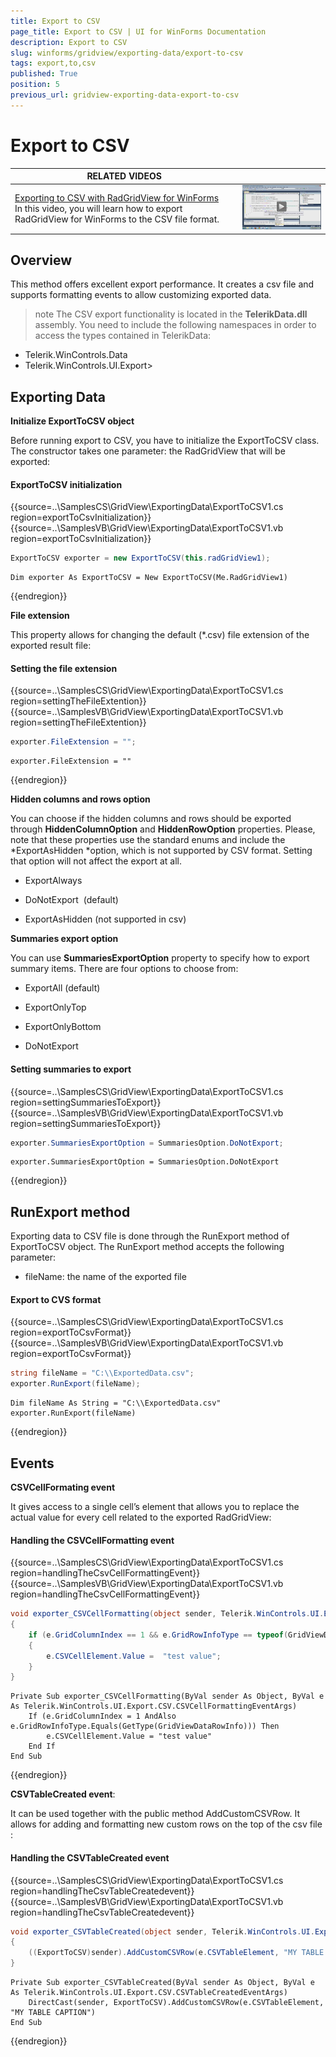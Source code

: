 ```yaml
---
title: Export to CSV
page_title: Export to CSV | UI for WinForms Documentation
description: Export to CSV
slug: winforms/gridview/exporting-data/export-to-csv
tags: export,to,csv
published: True
position: 5
previous_url: gridview-exporting-data-export-to-csv
---
```


# Export to CSV




| RELATED VIDEOS |  |
| ------ | ------ |
|[Exporting to CSV with RadGridView for WinForms](http://tv.telerik.com/watch/winforms/exporting-to-csv-with-radgridview-for-winforms)<br>In this video, you will learn how to export RadGridView for WinForms to the CSV file format.|![exporting-to-csv-with-radgridview-for-winforms 001](images/exporting-to-csv-with-radgridview-for-winforms001.png)|

## Overview

This method offers excellent export performance. It creates a csv file and supports formatting events to allow customizing exported data.

>note The CSV export functionality is located in the __TelerikData.dll__ assembly. You need to include the following namespaces in order to access the types contained in TelerikData:
* Telerik.WinControls.Data
* Telerik.WinControls.UI.Export>
>

## Exporting Data

__Initialize ExportToCSV object__

Before running export to CSV, you have to initialize the ExportToCSV class. The constructor takes one parameter: the RadGridView that will be exported:

####  ExportToCSV initialization

{{source=..\SamplesCS\GridView\ExportingData\ExportToCSV1.cs region=exportToCsvInitialization}} 
{{source=..\SamplesVB\GridView\ExportingData\ExportToCSV1.vb region=exportToCsvInitialization}} 

````C#
ExportToCSV exporter = new ExportToCSV(this.radGridView1);

````
````VB.NET
Dim exporter As ExportToCSV = New ExportToCSV(Me.RadGridView1)

````

{{endregion}} 

__File extension__

This property allows for changing the default (*.csv) file extension of the exported result file:

####  Setting the file extension

{{source=..\SamplesCS\GridView\ExportingData\ExportToCSV1.cs region=settingTheFileExtention}} 
{{source=..\SamplesVB\GridView\ExportingData\ExportToCSV1.vb region=settingTheFileExtention}} 

````C#
exporter.FileExtension = "";

````
````VB.NET
exporter.FileExtension = ""

````

{{endregion}} 

__Hidden columns and rows option__

You can choose if the hidden columns and rows should be exported through __HiddenColumnOption__ and __HiddenRowOption__ properties. Please, note that these properties use the standard enums and include the *ExportAsHidden *option, which is not supported by CSV format. Setting that option will not affect the export at all.

* ExportAlways

* DoNotExport  (default)

* ExportAsHidden (not supported in csv)

__Summaries export option__

You can use __SummariesExportOption__ property to specify how to export summary items. There are four options to choose from:

* ExportAll (default)

* ExportOnlyTop

* ExportOnlyBottom

* DoNotExport

####  Setting summaries to export

{{source=..\SamplesCS\GridView\ExportingData\ExportToCSV1.cs region=settingSummariesToExport}} 
{{source=..\SamplesVB\GridView\ExportingData\ExportToCSV1.vb region=settingSummariesToExport}} 

````C#
exporter.SummariesExportOption = SummariesOption.DoNotExport;

````
````VB.NET
exporter.SummariesExportOption = SummariesOption.DoNotExport

````

{{endregion}} 

## RunExport method

Exporting data to CSV file is done through the RunExport method of ExportToCSV object. The RunExport method accepts the following parameter:

* fileName: the name of the exported file

####  Export to CVS format

{{source=..\SamplesCS\GridView\ExportingData\ExportToCSV1.cs region=exportToCsvFormat}} 
{{source=..\SamplesVB\GridView\ExportingData\ExportToCSV1.vb region=exportToCsvFormat}} 

````C#
string fileName = "C:\\ExportedData.csv";
exporter.RunExport(fileName);

````
````VB.NET
Dim fileName As String = "C:\\ExportedData.csv"
exporter.RunExport(fileName)

````

{{endregion}} 




## Events

__CSVCellFormating event__

It gives access to a single cell’s element that allows you to replace the actual value for every cell related to the exported RadGridView:

#### Handling the CSVCellFormatting event

{{source=..\SamplesCS\GridView\ExportingData\ExportToCSV1.cs region=handlingTheCsvCellFormattingEvent}} 
{{source=..\SamplesVB\GridView\ExportingData\ExportToCSV1.vb region=handlingTheCsvCellFormattingEvent}} 

````C#
void exporter_CSVCellFormatting(object sender, Telerik.WinControls.UI.Export.CSV.CSVCellFormattingEventArgs e)
{
    if (e.GridColumnIndex == 1 && e.GridRowInfoType == typeof(GridViewDataRowInfo))
    {
        e.CSVCellElement.Value =  "test value";
    }
}

````
````VB.NET
Private Sub exporter_CSVCellFormatting(ByVal sender As Object, ByVal e As Telerik.WinControls.UI.Export.CSV.CSVCellFormattingEventArgs)
    If (e.GridColumnIndex = 1 AndAlso e.GridRowInfoType.Equals(GetType(GridViewDataRowInfo))) Then
        e.CSVCellElement.Value = "test value"
    End If
End Sub

````

{{endregion}} 




__CSVTableCreated event__:

It can be used together with the public method AddCustomCSVRow. It allows for adding and formatting new custom rows on the top of the csv file :

#### Handling the CSVTableCreated event

{{source=..\SamplesCS\GridView\ExportingData\ExportToCSV1.cs region=handlingTheCsvTableCreatedevent}} 
{{source=..\SamplesVB\GridView\ExportingData\ExportToCSV1.vb region=handlingTheCsvTableCreatedevent}} 

````C#
void exporter_CSVTableCreated(object sender, Telerik.WinControls.UI.Export.CSV.CSVTableCreatedEventArgs e)
{
    ((ExportToCSV)sender).AddCustomCSVRow(e.CSVTableElement, "MY TABLE CAPTION");
}

````
````VB.NET
Private Sub exporter_CSVTableCreated(ByVal sender As Object, ByVal e As Telerik.WinControls.UI.Export.CSV.CSVTableCreatedEventArgs)
    DirectCast(sender, ExportToCSV).AddCustomCSVRow(e.CSVTableElement, "MY TABLE CAPTION")
End Sub

````

{{endregion}} 





